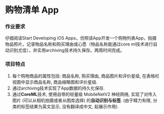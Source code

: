 # 购物清单 App

### 作业要求

仔细阅读Start Developing iOS Apps，仿照该App开发一个购物列表App，拍摄物品照片，记录物品名称和购买理由或心愿（物品名称能通过core ml技术进行自动识别尤佳），并实用archiving技术持久保存。两周时间完成。



### 项目特点

1. 每个购物商品的属性包括: 商品名称, 购买理由, 商品图片和评价星级, 在表格栏视图中显示商品名称, 商品缩略图和评价星级.
2. 通过archiving技术实现了App数据的持久化保存.
3. 通过**CoreML**技术, 使用自带的轻量级 MobileNetV2 神经网络, 实现了对传入图片 (可以从相机拍摄或者从图库选择) 的**自动识别与标签**. (由于精力有限, 分类的标签结果为英文显示, 没有翻译成中文, 起展示作用).

